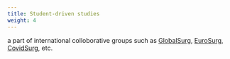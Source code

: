 ```yaml
---
title: Student-driven studies
weight: 4
---
```


a part of international colloborative groups such as [GlobalSurg](https://globalsurg.org/), [EuroSurg](https://eurosurg.org/), [CovidSurg](https://globalsurg.org/covidsurg/), etc. 
